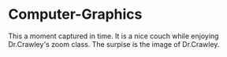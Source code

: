 # Computer-Graphics
This a moment captured in time. It is a nice couch while enjoying Dr.Crawley's zoom class. The surpise is the image of Dr.Crawley.
